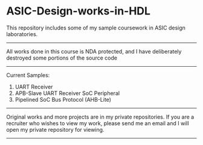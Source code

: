 # ASIC-Design-works-in-HDL
This repository includes some of my sample coursework in ASIC design laboratories. 

************
All works done in this course is NDA protected, and I have deliberately destroyed some portions of the source code
************

Current Samples: 
1. UART Receiver 
2. APB-Slave UART Receiver SoC Peripheral
3. Pipelined SoC Bus Protocol (AHB-Lite) 

**********************************
Original works and more projects are in my private repositories. 
If you are a recruiter who wishes to view my work, please send me an email and I will open my private repository for viewing. 
**********************************
